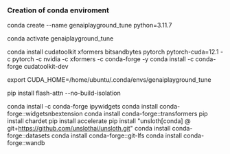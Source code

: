 ### Creation of conda enviroment
conda create --name genaiplayground_tune python=3.11.7

conda activate genaiplayground_tune

conda install cudatoolkit xformers bitsandbytes pytorch pytorch-cuda=12.1 -c pytorch -c nvidia -c xformers -c conda-forge -y
conda install -c conda-forge cudatoolkit-dev

export CUDA_HOME=/home/ubuntu/.conda/envs/genaiplayground_tune

pip install flash-attn --no-build-isolation

conda install -c conda-forge ipywidgets
conda install conda-forge::widgetsnbextension
conda install conda-forge::transformers
pip install chardet
pip install accelerate
pip install "unsloth[conda] @ git+https://github.com/unslothai/unsloth.git"
conda install conda-forge::datasets
conda install conda-forge::git-lfs
conda install conda-forge::wandb
